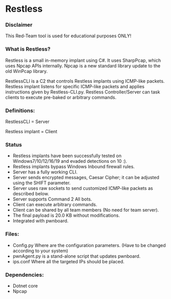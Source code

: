 
# Restless

### Disclaimer
This Red-Team tool is used for educational purposes ONLY!

### What is Restless?
Restless is a small in-memory implant using C#. It uses SharpPcap, which uses Npcap APIs internally. Npcap is a new standard library update to the old WinPcap library.  

RestlessCLI is a C2 that controls Restless implants using ICMP-like packets. Restless implant listens for specific ICMP-like packets and applies instructions given by Restless-CLI.py. Restless Controller/Server can task clients to execute pre-baked or arbitrary commands.

### Definitions:
RestlessCLI = Server

Restless implant = Client

### Status
- Restless implants have been successfully tested on Windows7/10/12/16/19 and evaded detections on 10 :).
- Restless implants bypass Windows Inbound firewall rules.
- Server has a fully working CLI.
- Server sends encrypted messages, Caesar Cipher; it can be adjusted using the SHIFT parameter.
- Server uses raw sockets to send customized ICMP-like packets as described below.
- Server supports Command 2 All bots. 
- Client can execute arbitrary commands.
- Client can be shared by all team members (No need for team server).
- The final payload is 20.0 KB without modifications.
- Integrated with pwnboard. 

### Files:
- Config.py Where are the configuration parameters. (Have to be changed according to your system)
- pwnAgent.py is a stand-alone script that updates pwnboard.
- ips.conf Where all the targeted IPs should be placed.

### Dependencies:
- Dotnet core
- Npcap

